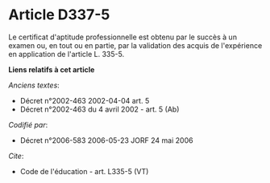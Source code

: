 # Article D337-5

Le certificat d'aptitude professionnelle est obtenu par le succès à un examen ou, en tout ou en partie, par la validation des
acquis de l'expérience en application de l'article L. 335-5.

**Liens relatifs à cet article**

_Anciens textes_:

  - Décret n°2002-463 2002-04-04 art. 5
  - Décret n°2002-463 du 4 avril 2002 - art. 5 (Ab)

_Codifié par_:

  - Décret n°2006-583 2006-05-23 JORF 24 mai 2006

_Cite_:

  - Code de l'éducation - art. L335-5 (VT)
